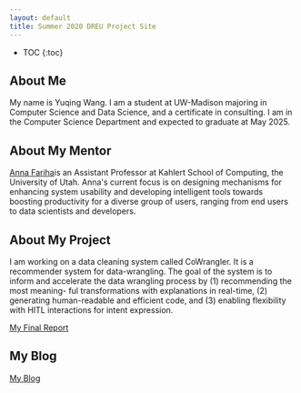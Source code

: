```yaml
---
layout: default
title: Summer 2020 DREU Project Site
---
```


* TOC
{:toc}

## About Me

My name is Yuqing Wang. I am a student at UW-Madison majoring in Computer Science and Data Science, and a certificate in consulting. I am in the Computer Science Department and  expected to graduate at May 2025.

## About My Mentor

[Anna Fariha](https://afariha.github.io)is an Assistant Professor at Kahlert School of Computing, the University of Utah. Anna's current focus is on designing mechanisms for enhancing system usability and developing intelligent tools towards boosting productivity for a diverse group of users, ranging from end users to data scientists and developers.

## About My Project

I am working on a data cleaning system called CoWrangler. It is a recommender system for data-wrangling.
The goal of the system is to inform and accelerate the data wrangling process by (1) recommending the most meaning- ful transformations with explanations in real-time, (2) generating human-readable and efficient code, and (3) enabling flexibility with HITL interactions for intent expression.

[My Final Report](files/finalreport.pdf)

## My Blog

[My Blog](blog.html)
